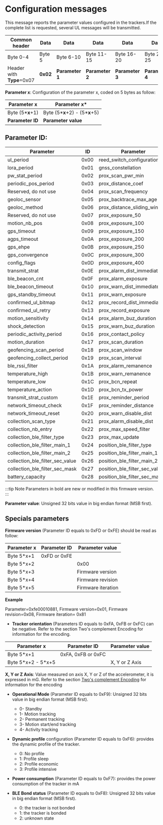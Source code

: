# Configuration messages

This message reports the parameter values configured in the trackers.If the complete list is requested, several UL messages will be transmitted.

|Common header | Data |  Data |  Data |  Data | Data | Data|
|--------|--------|--------|--------|--------|--------|--------|
| Byte 0-4 |  Byte 5 |  Byte 6-10 |  Byte 11-15 |  Byte 16-20 |  Byte 21-25 |  Byte 26-30 |
| Header with **Type**=0x07 |**0x02**|**Parameter 1**|**Parameter 2**|**Parameter 3**|**Parameter 4**|**Parameter 5**|

 **Parameter x**: Configuration of the parameter x, coded on 5 bytes as follow:

|  Parameter x   |    Parameter x*               |
|--------------------|-----------------------------------|
|  Byte (5\***x**+1) |  Byte (5\***x**+2) - (5\***x**+5) |
|  **Parameter ID**  |  **Parameter value**              |

## Parameter ID:

|Parameter|ID|Parameter|ID|Parameter|ID|
|-------------|------|-------------|------|-------------|------|
|ul_period	  |0x00	|reed_switch_configuration	|0x29	|position_ble_report_type	|0x52|
|lora_period	  |0x01	|gnss_constellation	|0x2A	|buzzer_volume	|0x53|
|pw_stat_period	|0x02	|prox_scan_pwr_min	|0x2B	|angle_detect_mode	|0x54|
|periodic_pos_period	|0x03	|prox_distance_coef	|0x2C	|angle_ref_acq	|0x55|
|Reserved, do not use	|0x04	|prox_scan_frequency	|0x2D	|angle_ref_acc_x	|0x56|
|geoloc_sensor	|0x05	|prox_backtrace_max_age	|0x2E	|angle_ref_acc_y	|0x57|
|geoloc_method	|0x06	|prox_distance_sliding_window	|0x2F	|angle_ref_acc_z	|0x58|
|Reserved, do not use	|0x07	|prox_exposure_50	|0x30	|angle_critical	|0x59|
|motion_nb_pos	|0x08	|prox_exposure_100	|0x31	|angle_critical_hyst	|0x5A|
|gps_timeout	|0x09	|prox_exposure_150	|0x32	|angle_report_mode	|0x5B|
|agps_timeout	|0x0A	|prox_exposure_200	|0x33	|angle_report_period	|0x5C|
|gps_ehpe	|0x0B	|prox_exposure_250	|0x34	|angle_report_repeat	|0x5D|
|gps_convergence	|0x0C	|prox_exposure_300	|0x35	|angle_rising_time	|0x5E|
|config_flags	|0x0D	|prox_exposure_400	|0x36	|angle_falling_time	|0x5F|
|transmit_strat	|0x0E	|prox_alarm_dist_immediate	|0x37	|angle_learning_time	|0x60|
|ble_beacon_cnt	|0x0F	|prox_alarm_exposure	|0x38	|angle_acc_accuracy	|0x61|
|ble_beacon_timeout	|0x10	|prox_warn_dist_immediate	|0x39	|angle_deviation_delta	|0x62|
|gps_standby_timeout	|0x11	|prox_warn_exposure	|0x3A	|angle_deviation_min_interval	|0x63|
|confirmed_ul_bitmap	|0x12	|prox_record_dist_immediate	|0x3B	|angle_deviation_max_interval	|0x64|
|confirmed_ul_retry	|0x13	|prox_record_exposure	|0x3C	|default_profile	|0x65|
|motion_sensitivity	|0x14	|prox_alarm_buz_duration	|0x3D	|password	|0x66|
|shock_detection	|0x15	|prox_warn_buz_duration	|0x3E	|gps_t0_timeout	|0x67|
|periodic_activity_period	|0x16	|prox_contact_policy	|0x3F	|gps_fix_timeout	|0x68|
|motion_duration	|0x17	|prox_scan_duration	|0x40	|geofencing_scan_duration	|0x69|
|geofencing_scan_period	|0x18	|prox_scan_window	|0x41	|beaconing_type	|0x6A|
|geofencing_collect_period	|0x19	|prox_scan_interval	|0x42	|beaconing_tx_power	|0x6B|
|ble_rssi_filter	|0x1A	|prox_alarm_remanence	|0x43	|beaconing_static_interval	|0x6C|
|temperature_high	|0x1B	|prox_warn_remanence	|0x44	|beaconing_motion_interval	|0x6D|
|temperature_low	|0x1C	|prox_bcn_repeat	|0x45	|beaconing_motion_duration	|0x6E|
|temperature_action	|0x1D	|prox_bcn_tx_power	|0x46	|ble_cnx_adv_duration	|0x6F|
|transmit_strat_custom	|0x1E	|prox_reminder_period	|0x47	|beacon_id_0	|0x70|
|network_timeout_check	|0x1F	|prox_reminder_distance	|0x48	|beacon_id_1	|0x71|
|network_timeout_reset	|0x20   |prox_warn_disable_dist	|0x49	|beacon_id_2	|0x72|
|collection_scan_type	|0x21	|prox_alarm_disable_dist	|0x4A	|beacon_id_3	|0x73|
|collection_nb_entry	|0x22	|prox_max_speed_filter	|0x4B	|beacon_id_4	|0x74|
|collection_ble_filter_type	|0x23	|prox_max_update	|0x4C	|sos_period	|0x75|
|collection_ble_filter_main_1	|0x24	|position_ble_filter_type	|0x4D	|motion_debounce	|0x76|
|collection_ble_filter_main_2	|0x25	|position_ble_filter_main_1	|0x4E	|button mapping	|0x77|
|collection_ble_filter_sec_value	|0x26	|position_ble_filter_main_2	|0x4F	|default_datarate	|0x78|
|collection_ble_filter_sec_mask	|0x27	|position_ble_filter_sec_value	|0x50|		
|battery_capacity	|0x28	|position_ble_filter_sec_mask	|0x51|		

:::tip Note
Parameters in bold are new or modified in this firmware version.
:::

**Parameter value**: Unsigned 32 bits value in big endian format (MSB first).

## Specials parameters

**Firmware version** (Parameter ID equals to 0xFD or 0xFE) should be read as follow:

|  Parameter x   |  Parameter ID  |  Parameter value |
|--------------------|--------------------|----------------------|
|  Byte 5\*x+1     | 0xFD or 0xFE       |                      |
|  Byte 5\*x+2     |                    |  0x00                |
|  Byte 5\*x+3     |                    |  Firmware version    |
|  Byte 5\*x+4     |                    |  Firmware revision   |
|  Byte 5\*x+5     |                    |  Firmware iteration  |


**Example**

 Parameter=0xfe00010881, Firmware version=0x01, Firmware revision=0x08, Firmware iteration= 0x81

-   **Tracker orientation** (Parameters ID equals to 0xFA, 0xFB or 0xFC) can be negative. Refer to the section Two's complement Encoding for information for the encoding.

|  Parameter x          |  Parameter ID  |  Parameter value|
|---------------------------|--------------------|----------------------|
|  Byte 5\*x+1              | 0xFA, 0xFB or 0xFC |                      |
|  Byte 5\*x+2 - 5\*x+5     |                    |  X, Y or Z Axis      |

 **X, Y or Z Axis**: Value measured on axis X, Y or Z of the accelerometer, it is expressed in mG. Refer to the section [Two's complement Encoding](/downlink-messages/two-complement-encoding/readme.md) for information for the encoding

-   **Operational Mode** (Parameter ID equals to 0xF9): Unsigned 32 bits value in big endian format (MSB first).
    -   0- Standby
    -   1- Motion tracking
    -   2- Permanent tracking
    -   3- Motion start/end tracking
    -   4- Activity tracking

-   **Dynamic profile** configuration (Parameter ID equals to 0xF6): provides the dynamic profile of the tracker.
    -   0: No profile
    -   1: Profile sleep
    -   2: Profile economic
    -   3: Profile intensive

-   **Power consumption** (Parameter ID equals to 0xF7): provides the power consumption of the tracker in mA

-   **BLE Bond status** (Parameter ID equals to 0xF8): Unsigned 32 bits value in big endian format (MSB first).
    -   0: the tracker is not bonded
    -   1: the tracker is bonded
    -   2: unknown state